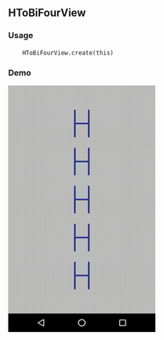 ## HToBiFourView

### Usage
```
    HToBiFourView.create(this)
```

### Demo

<img src="https://github.com/Anwesh43/LinkedHToBiFourView/blob/master/demo/htobifourview.gif" width="300px" height="500px">
